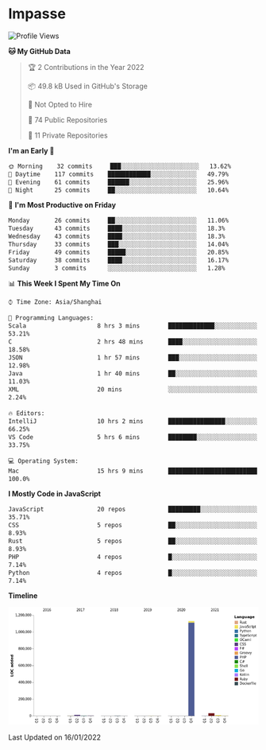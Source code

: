 # Impasse

<!--START_SECTION:waka-->
![Profile Views](http://img.shields.io/badge/Profile%20Views-0-blue)

**🐱 My GitHub Data** 

> 🏆 2 Contributions in the Year 2022
 > 
> 📦 49.8 kB Used in GitHub's Storage 
 > 
> 🚫 Not Opted to Hire
 > 
> 📜 74 Public Repositories 
 > 
> 🔑 11 Private Repositories  
 > 
**I'm an Early 🐤** 

```text
🌞 Morning    32 commits     ███░░░░░░░░░░░░░░░░░░░░░░   13.62% 
🌆 Daytime    117 commits    ████████████░░░░░░░░░░░░░   49.79% 
🌃 Evening    61 commits     ██████░░░░░░░░░░░░░░░░░░░   25.96% 
🌙 Night      25 commits     ██░░░░░░░░░░░░░░░░░░░░░░░   10.64%

```
📅 **I'm Most Productive on Friday** 

```text
Monday       26 commits     ██░░░░░░░░░░░░░░░░░░░░░░░   11.06% 
Tuesday      43 commits     ████░░░░░░░░░░░░░░░░░░░░░   18.3% 
Wednesday    43 commits     ████░░░░░░░░░░░░░░░░░░░░░   18.3% 
Thursday     33 commits     ███░░░░░░░░░░░░░░░░░░░░░░   14.04% 
Friday       49 commits     █████░░░░░░░░░░░░░░░░░░░░   20.85% 
Saturday     38 commits     ████░░░░░░░░░░░░░░░░░░░░░   16.17% 
Sunday       3 commits      ░░░░░░░░░░░░░░░░░░░░░░░░░   1.28%

```


📊 **This Week I Spent My Time On** 

```text
⌚︎ Time Zone: Asia/Shanghai

💬 Programming Languages: 
Scala                    8 hrs 3 mins        █████████████░░░░░░░░░░░░   53.21% 
C                        2 hrs 48 mins       ████░░░░░░░░░░░░░░░░░░░░░   18.58% 
JSON                     1 hr 57 mins        ███░░░░░░░░░░░░░░░░░░░░░░   12.98% 
Java                     1 hr 40 mins        ██░░░░░░░░░░░░░░░░░░░░░░░   11.03% 
XML                      20 mins             ░░░░░░░░░░░░░░░░░░░░░░░░░   2.24%

🔥 Editors: 
IntelliJ                 10 hrs 2 mins       ████████████████░░░░░░░░░   66.25% 
VS Code                  5 hrs 6 mins        ████████░░░░░░░░░░░░░░░░░   33.75%

💻 Operating System: 
Mac                      15 hrs 9 mins       █████████████████████████   100.0%

```

**I Mostly Code in JavaScript** 

```text
JavaScript               20 repos            █████████░░░░░░░░░░░░░░░░   35.71% 
CSS                      5 repos             ██░░░░░░░░░░░░░░░░░░░░░░░   8.93% 
Rust                     5 repos             ██░░░░░░░░░░░░░░░░░░░░░░░   8.93% 
PHP                      4 repos             █░░░░░░░░░░░░░░░░░░░░░░░░   7.14% 
Python                   4 repos             █░░░░░░░░░░░░░░░░░░░░░░░░   7.14%

```


**Timeline**

![Chart not found](https://raw.githubusercontent.com/impasse/impasse/master/charts/bar_graph.png) 


 Last Updated on 16/01/2022
<!--END_SECTION:waka-->
